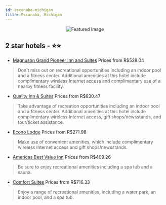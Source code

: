```yaml
---
id: escanaba-michigan
title: Escanaba, Michigan
---
```


<center><img src="https://i.travelapi.com/hotels/1000000/30000/24800/24738/9e2d42f1_z.jpg" alt="Featured Image" /></center>


##  2 star hotels - ⭐️⭐️

-    [Magnuson Grand Pioneer Inn and Suites](https://us.hurb.com/hotels/escanaba/magnuson-grand-pioneer-inn-and-suites-JNP-JP987064?cmp=18055) Prices from R$528.04
   > Don't miss out on recreational opportunities including an indoor pool and a fitness center. Additional amenities at this hotel include complimentary wireless Internet access and complimentary use of a nearby fitness facility.
-    [Quality Inn & Suites](https://us.hurb.com/hotels/escanaba/quality-inn-suites-JNP-JP748574?cmp=18055) Prices from R$630.47
   > Take advantage of recreation opportunities including an indoor pool and a fitness center. Additional amenities at this hotel include complimentary wireless Internet access, gift shops/newsstands, and tour/ticket assistance.
-    [Econo Lodge](https://us.hurb.com/hotels/escanaba/econo-lodge-JNP-JP760759?cmp=18055) Prices from R$271.98
   > Make use of convenient amenities, which include complimentary wireless Internet access and gift shops/newsstands.
-    [Americas Best Value Inn](https://us.hurb.com/hotels/escanaba/americas-best-value-inn-JNP-JP262246?cmp=18055) Prices from R$409.26
   > Be sure to enjoy recreational amenities including a spa tub and a sauna.
-    [Comfort Suites](https://us.hurb.com/hotels/escanaba/comfort-suites-JNP-JP224532?cmp=18055) Prices from R$716.33
   > Enjoy a range of recreational amenities, including a water park, an indoor pool, and a spa tub.
